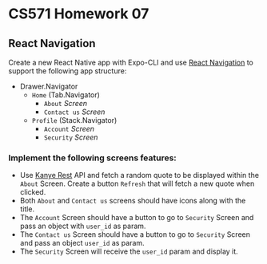 # CS571 Homework 07
## React Navigation
Create a new React Native app with Expo-CLI and use [React Navigation](https://reactnavigation.org/) to support the following app structure:
* Drawer.Navigator
  * `Home` (Tab.Navigator)
    * `About` *Screen*
    * `Contact us` *Screen*
  * `Profile` (Stack.Navigator)
      * `Account` *Screen*
      * `Security` *Screen*
  
### Implement the following screens features:
* Use [Kanye Rest](https://kanye.rest/) API and fetch a random quote to be displayed within the `About` Screen. Create a button `Refresh` that will fetch a new quote when clicked.
* Both `About` and `Contact us` screens should have icons along with the title.
* The `Account` Screen should have a button to go to `Security` Screen and pass an object with `user_id` as param. 
* The `Contact us` Screen should have a button to go to `Security` Screen and pass an object `user_id` as param. 
* The `Security` Screen will receive the `user_id` param and display it.
